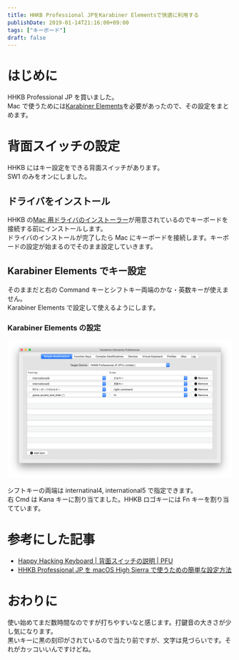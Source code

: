 ```yaml
---
title: HHKB Professional JPをKarabiner Elementsで快適に利用する
publishDate: 2019-01-14T21:16:00+09:00
tags: ["キーボード"]
draft: false
---
```


# はじめに

HHKB Professional JP を買いました。  
Mac で使うためには[Karabiner Elements](https://pqrs.org/osx/karabiner/)を必要があったので、その設定をまとめます。

# 背面スイッチの設定

HHKB にはキー設定をできる背面スイッチがあります。  
SW1 のみをオンにしました。

## ドライバをインストール

HHKB の[Mac 用ドライバのインストーラー](https://www.pfu.fujitsu.com/hhkeyboard/macdownload.html)が用意されているのでキーボードを接続する前にインストールします。  
ドライバのインストールが完了したら Mac にキーボードを接続します。キーボードの設定が始まるのでそのまま設定していきます。

## Karabiner Elements でキー設定

そのままだと右の Command キーとシフトキー両端のかな・英数キーが使えません。  
Karabiner Elements で設定して使えるようにします。

### Karabiner Elements の設定

![Karabiner settings](../images/setting-hhkb/karabiner-settings.png)

シフトキーの両端は internatinal4, international5 で指定できます。  
右 Cmd は Kana キーに割り当てました。HHKB ロゴキーには Fn キーを割り当てています。

# 参考にした記事

- [Happy Hacking Keyboard | 背面スイッチの説明 | PFU](https://www.pfu.fujitsu.com/hhkeyboard/leaflet/hhkb_backview.html)
- [HHKB Professional JP を macOS High Sierra で使うための簡単な設定方法](https://qiita.com/shibukk/items/ad24c48a83bb43efe56a)

# おわりに

使い始めてまだ数時間なのですが打ちやすいなと感じます。打鍵音の大きさが少し気になります。  
黒いキーに黒の刻印がされているので当たり前ですが、文字は見づらいです。それがカッコいいんですけどね。
